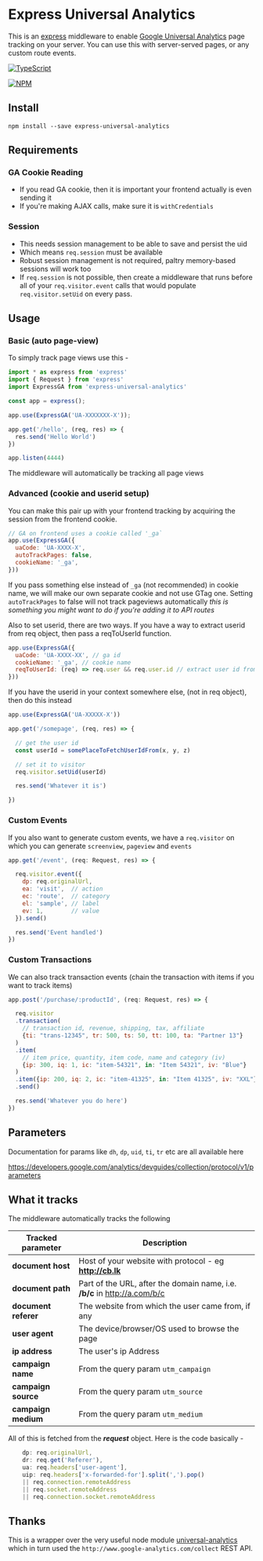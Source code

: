 # Express Universal Analytics

This is an [express](http://expressjs.com) middleware to enable
[Google Universal Analytics](http://analytics.google.com)
page tracking on your server.
You can use this with server-served pages, or any custom route
events.

[![TypeScript](https://img.shields.io/badge/TypeScript-declared-blue.svg)](https://typescriptlang.org/)

[![NPM](https://nodei.co/npm/express-universal-analytics.png?downloads=true&downloadRank=true&stars=true)](https://nodei.co/npm/express-universal-analytics/)

## Install

```
npm install --save express-universal-analytics
```

## Requirements

### GA Cookie Reading

- If you read GA cookie, then it is important your frontend actually is even sending it
- If you're making AJAX calls, make sure it is `withCredentials`

### Session

- This needs session management to be able to save and persist the uid
- Which means `req.session` must be available
- Robust session management is not required, paltry memory-based sessions will work too
- If `req.session` is not possible, then create a middleware that runs
  before all of your `req.visitor.event` calls that would populate
  `req.visitor.setUid` on every pass.

## Usage

### Basic (auto page-view)
To simply track page views use this -

```javascript
import * as express from 'express'
import { Request } from 'express'
import ExpressGA from 'express-universal-analytics'

const app = express();

app.use(ExpressGA('UA-XXXXXXX-X'));

app.get('/hello', (req, res) => {
  res.send('Hello World')
})

app.listen(4444)
```
The middleware will automatically be tracking all page views

### Advanced (cookie and userid setup)

You can make this pair up with your frontend tracking
by acquiring the session from the frontend cookie.

```js
// GA on frontend uses a cookie called '_ga`
app.use(ExpressGA({
  uaCode: 'UA-XXXX-X',
  autoTrackPages: false,
  cookieName: '_ga',
}))
```
If you pass something else instead of `_ga` (not recommended) in cookie name, we will make our own separate cookie
and not use GTag one. 
Setting `autoTrackPages` to false will not track pageviews automatically
_this is something you might want to do if you're adding it to API routes_

Also to set userid, there are two ways. If you have a way to extract userid from req object, then pass 
a reqToUserId function. 

```js 
app.use(ExpressGA({
  uaCode: 'UA-XXXX-XX', // ga id
  cookieName: '_ga', // cookie name
  reqToUserId: (req) => req.user && req.user.id // extract user id from request
}))
```

If you have the userid in your context somewhere else, (not in req object), 
then do this instead 

```js
app.use(ExpressGA('UA-XXXXX-X'))

app.get('/somepage', (req, res) => {

  // get the user id 
  const userId = somePlaceToFetchUserIdFrom(x, y, z)

  // set it to visitor
  req.visitor.setUid(userId)

  res.send('Whatever it is')

})
```


### Custom Events
If you also want to generate custom events, we have a `req.visitor` on which
you can generate `screenview`, `pageview` and `events`
```js
app.get('/event', (req: Request, res) => {

  req.visitor.event({
    dp: req.originalUrl,
    ea: 'visit',  // action
    ec: 'route',  // category
    el: 'sample', // label
    ev: 1,        // value
  }).send()

  res.send('Event handled')
})
```

### Custom Transactions

We can also track transaction events  (chain the transaction with items if you want to track items)

```js
app.post('/purchase/:productId', (req: Request, res) => {

  req.visitor
  .transaction(
    // transaction id, revenue, shipping, tax, affiliate
    {ti: "trans-12345", tr: 500, ts: 50, tt: 100, ta: "Partner 13"}
  )
  .item(
    // item price, quantity, item code, name and category (iv)
    {ip: 300, iq: 1, ic: "item-54321", in: "Item 54321", iv: "Blue"}
  )
  .item({ip: 200, iq: 2, ic: "item-41325", in: "Item 41325", iv: "XXL"})
  .send()

  res.send('Whatever you do here')
})
```

## Parameters
Documentation for params like `dh`, `dp`, `uid`, `ti`, `tr` etc are all available here

<https://developers.google.com/analytics/devguides/collection/protocol/v1/parameters>


## What it tracks

The middleware automatically tracks the following

| Tracked parameter | Description |
|-------------------|-------------|
| **document host** | Host of your website with protocol - eg **<http://cb.lk>** |
| **document path** | Part of the URL, after the domain name, i.e. **/b/c** in  <http://a.com/b/c> |
| **document referer** | The website from which the user came from, if any |
| **user agent** | The device/browser/OS used to browse the page |
| **ip address** | The user's ip Address|
| **campaign name** | From the query param `utm_campaign` |
| **campaign source** | From the query param `utm_source` |
| **campaign medium** | From the query param `utm_medium` |

All of this is fetched from the _**request**_ object. Here is the code basically -

```javascript
    dp: req.originalUrl,
    dr: req.get('Referer'),
    ua: req.headers['user-agent'],
    uip: req.headers['x-forwarded-for'].split(',').pop()
    || req.connection.remoteAddress
    || req.socket.remoteAddress
    || req.connection.socket.remoteAddress

```

## Thanks

This is a wrapper over the very useful node module [universal-analytics](http://npmjs.com/universal-analytics)
which in turn used the `http://www.google-analytics.com/collect` REST API.
